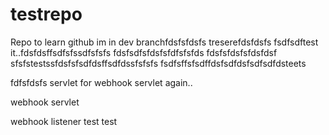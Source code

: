 # testrepo
Repo to learn github
im in dev branchfdsfsfdsfs
treserefdsfdsfs
fsdfsdftest it..fdsfdsffsdfsfssdfsfsfs
fdsfsdfsfdsfsfdfsfsfds
fdsfsfdsfsfdsfdsf
sfsfstestssfdsfsfsdfdsffsdfdssfsfsfs
fsdfsffsfsdffdsfsdfdsfsdfsdfdsteets

fdfsfdsfs
servlet for webhook
servlet again..

webhook servlet

webhook listener
test
test
